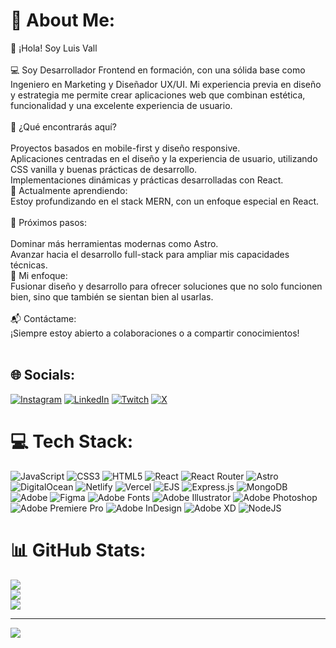 # 💫 About Me:
👋 ¡Hola! Soy Luis Vall<br><br>💻 Soy Desarrollador Frontend en formación, con una sólida base como Ingeniero en Marketing y Diseñador UX/UI. Mi experiencia previa en diseño y estrategia me permite crear aplicaciones web que combinan estética, funcionalidad y una excelente experiencia de usuario.<br><br>🚀 ¿Qué encontrarás aquí?<br><br>Proyectos basados en mobile-first y diseño responsive.<br>Aplicaciones centradas en el diseño y la experiencia de usuario, utilizando CSS vanilla y buenas prácticas de desarrollo.<br>Implementaciones dinámicas y prácticas desarrolladas con React.<br>🌱 Actualmente aprendiendo:<br>Estoy profundizando en el stack MERN, con un enfoque especial en React.<br><br>🌟 Próximos pasos:<br><br>Dominar más herramientas modernas como Astro.<br>Avanzar hacia el desarrollo full-stack para ampliar mis capacidades técnicas.<br>🎨 Mi enfoque:<br>Fusionar diseño y desarrollo para ofrecer soluciones que no solo funcionen bien, sino que también se sientan bien al usarlas.<br><br>📬 Contáctame:<br>¡Siempre estoy abierto a colaboraciones o a compartir conocimientos!<br><br>


## 🌐 Socials:
[![Instagram](https://img.shields.io/badge/Instagram-%23E4405F.svg?logo=Instagram&logoColor=white)](https://instagram.com/luisvall.studio) [![LinkedIn](https://img.shields.io/badge/LinkedIn-%230077B5.svg?logo=linkedin&logoColor=white)](https://linkedin.com/in/www.linkedin.com/in/luisvall) [![Twitch](https://img.shields.io/badge/Twitch-%239146FF.svg?logo=Twitch&logoColor=white)](https://twitch.tv/luisvallux) [![X](https://img.shields.io/badge/X-black.svg?logo=X&logoColor=white)](https://x.com/luisvall_mkt) 

# 💻 Tech Stack:
![JavaScript](https://img.shields.io/badge/javascript-%23323330.svg?style=for-the-badge&logo=javascript&logoColor=%23F7DF1E) ![CSS3](https://img.shields.io/badge/css3-%231572B6.svg?style=for-the-badge&logo=css3&logoColor=white) ![HTML5](https://img.shields.io/badge/html5-%23E34F26.svg?style=for-the-badge&logo=html5&logoColor=white) ![React](https://img.shields.io/badge/react-%2320232a.svg?style=for-the-badge&logo=react&logoColor=%2361DAFB) ![React Router](https://img.shields.io/badge/React_Router-CA4245?style=for-the-badge&logo=react-router&logoColor=white) ![Astro](https://img.shields.io/badge/astro-%232C2052.svg?style=for-the-badge&logo=astro&logoColor=white) ![DigitalOcean](https://img.shields.io/badge/DigitalOcean-%230167ff.svg?style=for-the-badge&logo=digitalOcean&logoColor=white) ![Netlify](https://img.shields.io/badge/netlify-%23000000.svg?style=for-the-badge&logo=netlify&logoColor=#00C7B7) ![Vercel](https://img.shields.io/badge/vercel-%23000000.svg?style=for-the-badge&logo=vercel&logoColor=white) ![EJS](https://img.shields.io/badge/ejs-%23B4CA65.svg?style=for-the-badge&logo=ejs&logoColor=black) ![Express.js](https://img.shields.io/badge/express.js-%23404d59.svg?style=for-the-badge&logo=express&logoColor=%2361DAFB) ![MongoDB](https://img.shields.io/badge/MongoDB-%234ea94b.svg?style=for-the-badge&logo=mongodb&logoColor=white) ![Adobe](https://img.shields.io/badge/adobe-%23FF0000.svg?style=for-the-badge&logo=adobe&logoColor=white) ![Figma](https://img.shields.io/badge/figma-%23F24E1E.svg?style=for-the-badge&logo=figma&logoColor=white) ![Adobe Fonts](https://img.shields.io/badge/Adobe%20Fonts-000B1D.svg?style=for-the-badge&logo=Adobe%20Fonts&logoColor=white) ![Adobe Illustrator](https://img.shields.io/badge/adobe%20illustrator-%23FF9A00.svg?style=for-the-badge&logo=adobe%20illustrator&logoColor=white) ![Adobe Photoshop](https://img.shields.io/badge/adobe%20photoshop-%2331A8FF.svg?style=for-the-badge&logo=adobe%20photoshop&logoColor=white) ![Adobe Premiere Pro](https://img.shields.io/badge/Adobe%20Premiere%20Pro-9999FF.svg?style=for-the-badge&logo=Adobe%20Premiere%20Pro&logoColor=white) ![Adobe InDesign](https://img.shields.io/badge/Adobe%20InDesign-49021F?style=for-the-badge&logo=adobeindesign&logoColor=FF3366) ![Adobe XD](https://img.shields.io/badge/Adobe%20XD-470137?style=for-the-badge&logo=Adobe%20XD&logoColor=#FF61F6) ![NodeJS](https://img.shields.io/badge/node.js-6DA55F?style=for-the-badge&logo=node.js&logoColor=white)
# 📊 GitHub Stats:
![](https://github-readme-stats.vercel.app/api?username=luisvall&theme=dark&hide_border=true&include_all_commits=false&count_private=false)<br/>
![](https://github-readme-streak-stats.herokuapp.com/?user=luisvall&theme=dark&hide_border=true)<br/>
![](https://github-readme-stats.vercel.app/api/top-langs/?username=luisvall&theme=dark&hide_border=true&include_all_commits=false&count_private=false&layout=compact)

---
[![](https://visitcount.itsvg.in/api?id=luisvall&icon=0&color=0)](https://visitcount.itsvg.in)

<!-- Proudly created with GPRM ( https://gprm.itsvg.in ) -->
